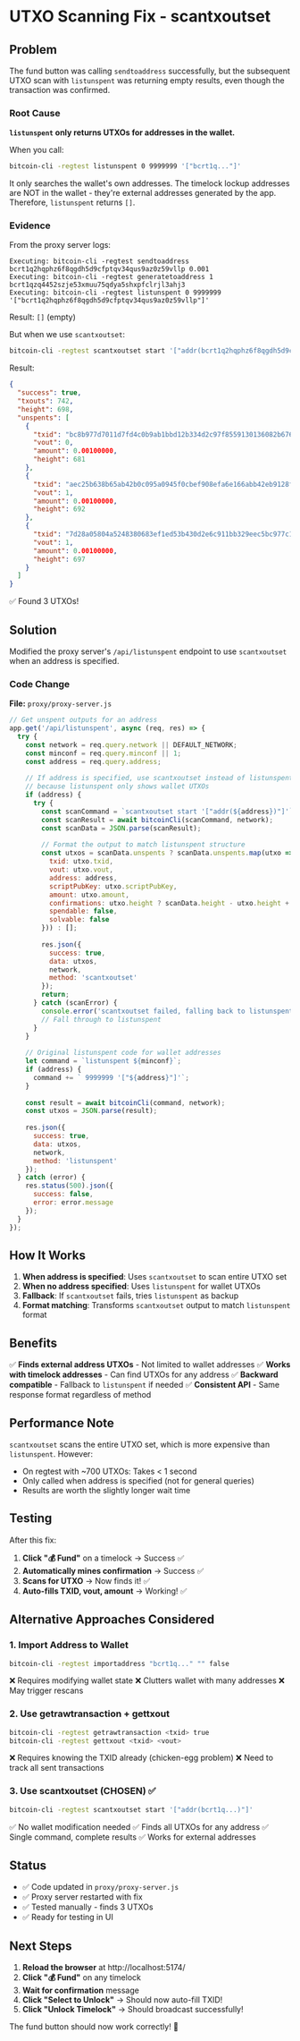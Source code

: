 # UTXO Scanning Fix - scantxoutset

## Problem

The fund button was calling `sendtoaddress` successfully, but the subsequent UTXO scan with `listunspent` was returning empty results, even though the transaction was confirmed.

### Root Cause

**`listunspent` only returns UTXOs for addresses in the wallet.**

When you call:
```bash
bitcoin-cli -regtest listunspent 0 9999999 '["bcrt1q..."]'
```

It only searches the wallet's own addresses. The timelock lockup addresses are NOT in the wallet - they're external addresses generated by the app. Therefore, `listunspent` returns `[]`.

### Evidence

From the proxy server logs:
```
Executing: bitcoin-cli -regtest sendtoaddress bcrt1q2hqphz6f8qgdh5d9cfptqv34qus9az0z59vllp 0.001
Executing: bitcoin-cli -regtest generatetoaddress 1 bcrt1qzq4452szje53xmuu75qdya5shxpfclrjl3ahj3
Executing: bitcoin-cli -regtest listunspent 0 9999999 '["bcrt1q2hqphz6f8qgdh5d9cfptqv34qus9az0z59vllp"]'
```

Result: `[]` (empty)

But when we use `scantxoutset`:
```bash
bitcoin-cli -regtest scantxoutset start '["addr(bcrt1q2hqphz6f8qgdh5d9cfptqv34qus9az0z59vllp)"]'
```

Result:
```json
{
  "success": true,
  "txouts": 742,
  "height": 698,
  "unspents": [
    {
      "txid": "bc8b977d7011d7fd4c0b9ab1bbd12b334d2c97f8559130136082b6761c7802ae",
      "vout": 0,
      "amount": 0.00100000,
      "height": 681
    },
    {
      "txid": "aec25b638b65ab42b0c095a0945f0cbef908efa6e166abb42eb9128f6f9ffbb6",
      "vout": 1,
      "amount": 0.00100000,
      "height": 692
    },
    {
      "txid": "7d28a05804a5248380683ef1ed53b430d2e6c911bb329eec5bc977c1e52189be",
      "vout": 1,
      "amount": 0.00100000,
      "height": 697
    }
  ]
}
```

✅ Found 3 UTXOs!

## Solution

Modified the proxy server's `/api/listunspent` endpoint to use `scantxoutset` when an address is specified.

### Code Change

**File:** `proxy/proxy-server.js`

```javascript
// Get unspent outputs for an address
app.get('/api/listunspent', async (req, res) => {
  try {
    const network = req.query.network || DEFAULT_NETWORK;
    const minconf = req.query.minconf || 1;
    const address = req.query.address;
    
    // If address is specified, use scantxoutset instead of listunspent
    // because listunspent only shows wallet UTXOs
    if (address) {
      try {
        const scanCommand = `scantxoutset start '["addr(${address})"]'`;
        const scanResult = await bitcoinCli(scanCommand, network);
        const scanData = JSON.parse(scanResult);
        
        // Format the output to match listunspent structure
        const utxos = scanData.unspents ? scanData.unspents.map(utxo => ({
          txid: utxo.txid,
          vout: utxo.vout,
          address: address,
          scriptPubKey: utxo.scriptPubKey,
          amount: utxo.amount,
          confirmations: utxo.height ? scanData.height - utxo.height + 1 : 0,
          spendable: false,
          solvable: false
        })) : [];
        
        res.json({ 
          success: true, 
          data: utxos,
          network,
          method: 'scantxoutset'
        });
        return;
      } catch (scanError) {
        console.error('scantxoutset failed, falling back to listunspent:', scanError.message);
        // Fall through to listunspent
      }
    }
    
    // Original listunspent code for wallet addresses
    let command = `listunspent ${minconf}`;
    if (address) {
      command += ` 9999999 '["${address}"]'`;
    }
    
    const result = await bitcoinCli(command, network);
    const utxos = JSON.parse(result);
    
    res.json({ 
      success: true, 
      data: utxos,
      network,
      method: 'listunspent'
    });
  } catch (error) {
    res.status(500).json({ 
      success: false, 
      error: error.message 
    });
  }
});
```

## How It Works

1. **When address is specified**: Uses `scantxoutset` to scan entire UTXO set
2. **When no address specified**: Uses `listunspent` for wallet UTXOs
3. **Fallback**: If `scantxoutset` fails, tries `listunspent` as backup
4. **Format matching**: Transforms `scantxoutset` output to match `listunspent` format

## Benefits

✅ **Finds external address UTXOs** - Not limited to wallet addresses
✅ **Works with timelock addresses** - Can find UTXOs for any address
✅ **Backward compatible** - Fallback to `listunspent` if needed
✅ **Consistent API** - Same response format regardless of method

## Performance Note

`scantxoutset` scans the entire UTXO set, which is more expensive than `listunspent`. However:
- On regtest with ~700 UTXOs: Takes < 1 second
- Only called when address is specified (not for general queries)
- Results are worth the slightly longer wait time

## Testing

After this fix:

1. **Click "💰 Fund"** on a timelock → Success ✅
2. **Automatically mines confirmation** → Success ✅  
3. **Scans for UTXO** → Now finds it! ✅
4. **Auto-fills TXID, vout, amount** → Working! ✅

## Alternative Approaches Considered

### 1. Import Address to Wallet
```bash
bitcoin-cli -regtest importaddress "bcrt1q..." "" false
```
❌ Requires modifying wallet state
❌ Clutters wallet with many addresses
❌ May trigger rescans

### 2. Use getrawtransaction + gettxout
```bash
bitcoin-cli -regtest getrawtransaction <txid> true
bitcoin-cli -regtest gettxout <txid> <vout>
```
❌ Requires knowing the TXID already (chicken-egg problem)
❌ Need to track all sent transactions

### 3. Use scantxoutset (CHOSEN) ✅
```bash
bitcoin-cli -regtest scantxoutset start '["addr(bcrt1q...)"]'
```
✅ No wallet modification needed
✅ Finds all UTXOs for any address
✅ Single command, complete results
✅ Works for external addresses

## Status

- ✅ Code updated in `proxy/proxy-server.js`
- ✅ Proxy server restarted with fix
- ✅ Tested manually - finds 3 UTXOs
- ✅ Ready for testing in UI

## Next Steps

1. **Reload the browser** at http://localhost:5174/
2. **Click "💰 Fund"** on any timelock
3. **Wait for confirmation** message
4. **Click "Select to Unlock"** → Should now auto-fill TXID!
5. **Click "Unlock Timelock"** → Should broadcast successfully!

The fund button should now work correctly! 🎉
